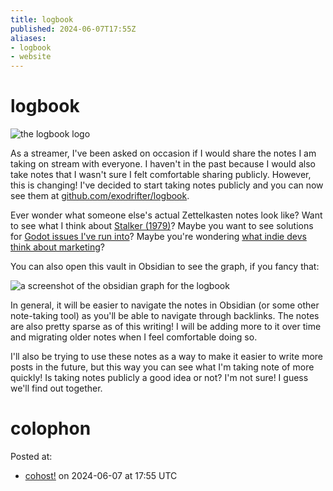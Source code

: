 ```yaml
---
title: logbook
published: 2024-06-07T17:55Z
aliases:
- logbook
- website
---
```


# logbook

![the logbook logo](20240607-logo.png)

As a streamer, I've been asked on occasion if I would share the notes I am taking on stream with everyone. I haven't in the past because I would also take notes that I wasn't sure I felt comfortable sharing publicly. However, this is changing! I've decided to start taking notes publicly and you can now see them at [github.com/exodrifter/logbook](https://github.com/exodrifter/logbook).

Ever wonder what someone else's actual Zettelkasten notes look like? Want to see what I think about [Stalker (1979)](../notes/stalker.md)? Maybe you want to see solutions for [Godot issues I've run into](../tags/godot.md)? Maybe you're wondering [what indie devs think about marketing](../notes/marketing.md)?

You can also open this vault in Obsidian to see the graph, if you fancy that:

![a screenshot of the obsidian graph for the logbook](20240607-graph.png)

In general, it will be easier to navigate the notes in Obsidian (or some other note-taking tool) as you'll be able to navigate through backlinks. The notes are also pretty sparse as of this writing! I will be adding more to it over time and migrating older notes when I feel comfortable doing so.

I'll also be trying to use these notes as a way to make it easier to write more posts in the future, but this way you can see what I'm taking note of more quickly! Is taking notes publicly a good idea or not? I'm not sure! I guess we'll find out together.

# colophon

Posted at:
- [cohost!](https://cohost.org/exodrifter/post/6318896-logbook) on 2024-06-07 at 17:55 UTC
